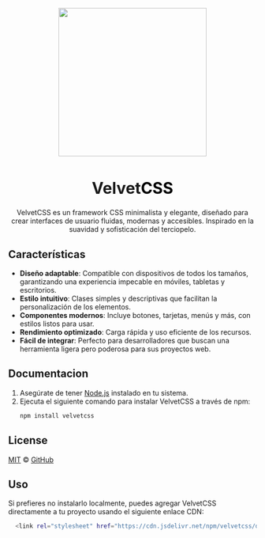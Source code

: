 <p align="center">
  <img width="300px" alt="" src="./docs/src/readme.png">
</p>

<h1 align="center" style="font-size: 32px;">Velvet<b style="color: black;">CSS</b></h1>

<p align="center">VelvetCSS es un framework CSS minimalista y elegante, diseñado para crear interfaces de usuario fluidas, modernas y accesibles. Inspirado en la suavidad y sofisticación del terciopelo.</p>

## Características

- **Diseño adaptable**: Compatible con dispositivos de todos los tamaños, garantizando una experiencia impecable en móviles, tabletas y escritorios.
- **Estilo intuitivo**: Clases simples y descriptivas que facilitan la personalización de los elementos.
- **Componentes modernos**: Incluye botones, tarjetas, menús y más, con estilos listos para usar.
- **Rendimiento optimizado**: Carga rápida y uso eficiente de los recursos.
- **Fácil de integrar**: Perfecto para desarrolladores que buscan una herramienta ligera pero poderosa para sus proyectos web.


## Documentacion

1. Asegúrate de tener [Node.js](https://nodejs.org/) instalado en tu sistema.
2. Ejecuta el siguiente comando para instalar VelvetCSS a través de npm:
   ```bash
   npm install velvetcss


## License

[MIT](./LICENSE) &copy; [GitHub](https://github.com/)
   
## Uso
Si prefieres no instalarlo localmente, puedes agregar VelvetCSS directamente a tu proyecto usando el siguiente enlace CDN:
```bash
  <link rel="stylesheet" href="https://cdn.jsdelivr.net/npm/velvetcss/dist/velvetcss.min.css">



